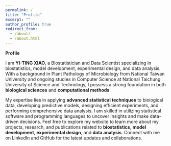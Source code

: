 ```yaml
---
permalink: /
title: "Profile"
excerpt: ""
author_profile: true
redirect_from: 
  - /about/
  - /about.html
---
```

**Profile**


I am **YI-TING XIAO**, a Biostatistician and Data Scientist specializing in biostatistics, model development, experimental design, and data analysis. With a background in Plant Pathology of Microbiology from National Taiwan University and ongoing studies in Computer Science at National Taichung University of Science and Technology, I possess a strong foundation in both 
**biological sciences** and **computational methods**.

My expertise lies in applying **advanced statistical techniques** to biological data, developing predictive models, designing efficient experiments, and performing comprehensive data analysis. I am skilled in utilizing statistical software and programming languages to uncover insights and make data-driven decisions. Feel free to explore my website to learn more about my projects, research, and publications related to **biostatistics**, **model development**, **experimental design**, and **data analysis**.
Connect with me on LinkedIn and GitHub for the latest updates and collaborations.